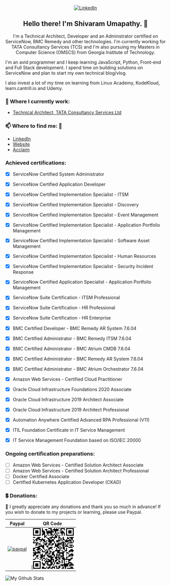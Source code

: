 <p align="center">
	<a href="https://www.linkedin.com/in/shivaramumapathy"><img src="https://img.shields.io/badge/LinkedIn--_.svg?style=social&logo=linkedin" alt="LinkedIn"></a>
</p>

<h2 align="center">Hello there! I'm Shivaram Umapathy. 👋 </h2>
<p align="center">I'm a Technical Architect, Developer and an Adminstrator certified on ServiceNow, BMC Remedy and other technologies.
I'm currently working for TATA Consultancy Services (TCS) and I'm also pursuing my Masters in Computer Science (OMSCS) from Georgia Institute of Technology.

I'm an avid programmer and I keep learning JavaScript, Python, Front-end and Full Stack development. I spend time on building solutions on ServiceNow and plan to start my own technical blog/vlog.

I also invest a lot of my time on learning from Linux Academy, KodeKloud, learn.cantrill.io and Udemy.</p>

### 💼 Where I currently work:
- [Technical Architect, TATA Consultancy Services Ltd](https://tcs.com/)

### 📫 Where to find me: 🔗
- [LinkedIn](https://linkedin.com/in/shivaramumapathy)
- [Website](https://shivaramumapathy.com)
- [Acclaim](https://www.youracclaim.com/users/shivaram-umapathy)

### Achieved certifications:

- [x] ServiceNow Certified System Administrator
- [x] ServiceNow Certified Application Developer

- [x] ServiceNow Certified Implementation Specialist - ITSM
- [x] ServiceNow Certified Implementation Specialist - Discovery
- [x] ServiceNow Certified Implementation Specialist - Event Management
- [x] ServiceNow Certified Implementation Specialist - Application Portfolio Management
- [x] ServiceNow Certified Implementation Specialist - Software Asset Management
- [x] ServiceNow Certified Implementation Specialist - Human Resources
- [x] ServiceNow Certified Implementation Specialist - Security Incident Response

- [x] ServiceNow Certified Application Specialist - Application Portfolio Management

- [x] ServiceNow Suite Certification - ITSM Professional
- [x] ServiceNow Suite Certification - HR Professional
- [x] ServiceNow Suite Certification - HR Enterprise

- [x] BMC Certified Developer - BMC Remedy AR System 7.6.04
- [x] BMC Certified Administrator - BMC Remedy ITSM 7.6.04
- [x] BMC Certified Administrator - BMC Atrium CMDB 7.6.04
- [x] BMC Certified Administrator - BMC Remedy AR System 7.6.04
- [x] BMC Certified Administrator - BMC Atrium Orchestrator 7.6.04

- [x] Amazon Web Services - Certified Cloud Practitioner

- [x] Oracle Cloud Infrastructure Foundations 2020 Associate
- [x] Oracle Cloud Infrastructure 2019 Architect Associate
- [x] Oracle Cloud Infrastructure 2019 Architect Professional

- [x] Automation Anywhere Certified Advanced RPA Professional (V11)

- [x] ITIL Foundation Certificate in IT Service Management

- [x] IT Service Management Foundation based on ISO/IEC 20000

### Ongoing certification preparations:

- [ ] Amazon Web Services - Certified Solution Architect Associate 
- [ ] Amazon Web Services - Certified Solution Architect Professional
- [ ] Docker Certified Associate
- [ ] Certified Kubernetes Application Developer (CKAD)

### :heavy_dollar_sign: Donations:

:pray: I greatly appreciate any donations and thank you so much in advance!
If you wish to donate to my projects or learning, please use Paypal.

| Paypal | QR Code |
| ------ | ------- |
| [![paypal](https://www.paypalobjects.com/en_US/i/btn/btn_donateCC_LG.gif)](https://www.paypal.com/cgi-bin/webscr?cmd=_donations&business=PHMPE6PV5TZE4&currency_code=USD) |  <center>[![](https://github.com/shivaramumapathy/shivaramumapathy/blob/main/QR%20Code.png)</center> |


![My Github Stats](https://github-readme-stats.vercel.app/api?username=shivaramumapathy&show_icons=true&theme=radical)
